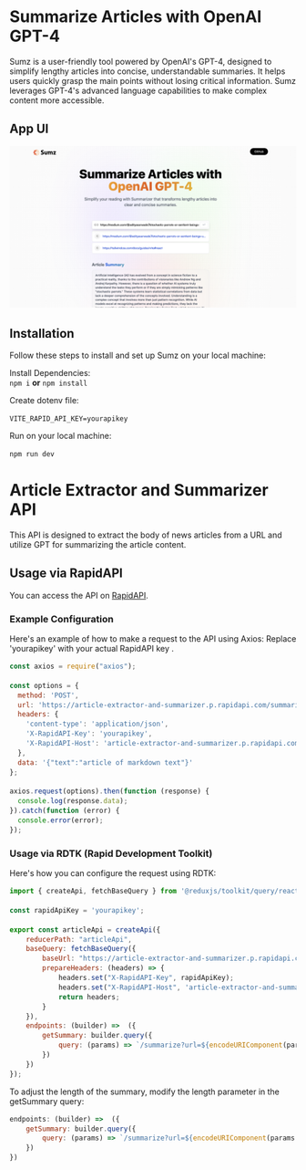 # Summarize Articles with OpenAI GPT-4

Sumz is a user-friendly tool powered by OpenAI's GPT-4, designed to simplify lengthy articles into concise, understandable summaries. It helps users quickly grasp the main points without losing critical information. Sumz leverages GPT-4's advanced language capabilities to make complex content more accessible.

## App UI 
<div style="clear: both;">
  <img src="/src/assets/deploy.png"/>
</div>

## Installation
Follow these steps to install and set up Sumz on your local machine:

Install Dependencies:  
`npm i` **or** `npm install`

Create dotenv file:

`VITE_RAPID_API_KEY=yourapikey`

Run on your local machine:
  
`npm run dev`
# Article Extractor and Summarizer API

This API is designed to extract the body of news articles from a URL and utilize GPT for summarizing the article content.

## Usage via RapidAPI

You can access the API on [RapidAPI](https://rapidapi.com/restyler/api/article-extractor-and-summarizer).

### Example Configuration

Here's an example of how to make a request to the API using Axios:
Replace 'yourapikey' with your actual RapidAPI key .

```js
const axios = require("axios");

const options = {
  method: 'POST',
  url: 'https://article-extractor-and-summarizer.p.rapidapi.com/summarize-text',
  headers: {
    'content-type': 'application/json',
    'X-RapidAPI-Key': 'yourapikey',
    'X-RapidAPI-Host': 'article-extractor-and-summarizer.p.rapidapi.com'
  },
  data: '{"text":"article of markdown text"}'
};

axios.request(options).then(function (response) {
  console.log(response.data);
}).catch(function (error) {
  console.error(error);
});
```
### Usage via RDTK (Rapid Development Toolkit)
Here's how you can configure the request using RDTK:
```js
import { createApi, fetchBaseQuery } from '@reduxjs/toolkit/query/react';

const rapidApiKey = 'yourapikey';

export const articleApi = createApi({
    reducerPath: "articleApi",
    baseQuery: fetchBaseQuery({ 
        baseUrl: "https://article-extractor-and-summarizer.p.rapidapi.com/",
        prepareHeaders: (headers) => {
            headers.set("X-RapidAPI-Key", rapidApiKey);
            headers.set("X-RapidAPI-Host", 'article-extractor-and-summarizer.p.rapidapi.com');
            return headers;
        }
    }),
    endpoints: (builder) =>  ({
        getSummary: builder.query({
            query: (params) => `/summarize?url=${encodeURIComponent(params.articleUrl)}&length=3`
        })
    })
});
```
To adjust the length of the summary, modify the length parameter in the getSummary query:
```js
endpoints: (builder) =>  ({
    getSummary: builder.query({
        query: (params) => `/summarize?url=${encodeURIComponent(params.articleUrl)}&length=3` // Change the length here
    })
})
```